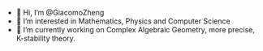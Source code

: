 - 👋 Hi, I’m @GiacomoZheng
- 👀 I’m interested in Mathematics, Physics and Computer Science
- 🌱 I’m currently working on Complex Algebraic Geometry, more precise, K-stability theory.

<!---
- 💞️ I’m looking to collaborate on ...
- 📫 How to reach me? 
--->

<!---
GiacomoZheng/GiacomoZheng is a ✨ special ✨ repository because its `README.md` (this file) appears on your GitHub profile.
You can click the Preview link to take a look at your changes.
--->
